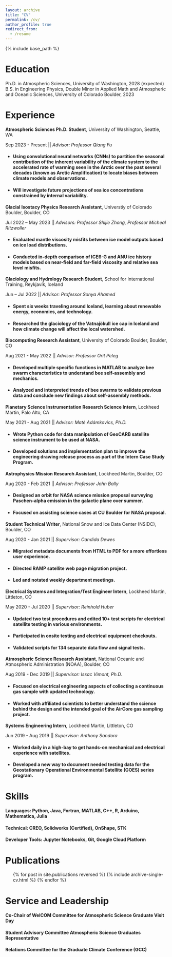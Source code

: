 ```yaml
---
layout: archive
title: "CV"
permalink: /cv/
author_profile: true
redirect_from:
  - /resume
---
```


{% include base_path %}

Education
======
Ph.D. in Atmospheric Sciences, University of Washington, 2028 (expected)
B.S. in Engineering Physics, Double Minor in Applied Math and Atmospheric and Oceanic Sciences, University of Colorado Boulder, 2023

Experience
======
**Atmospheric Sciences Ph.D. Student**, University of Washington, Seattle, WA 

Sep 2023 - Present || _Advisor: Professor Qiang Fu_

* #### Using convolutional neural networks (CNNs) to partition the seasonal contribution of the inherent variability of the climate system to the accelerated rate of warming seen in the Arctic over the past several decades (known as Arctic Amplification) to locate biases between climate models and observations.
* #### Will investigate future projections of sea ice concentrations constrained by internal variability.

**Glacial Isostacy Physics Research Assistant**, Universtiy of Colorado Boulder, Boulder, CO

Jul 2022 – May 2023 || _Advisors: Professor Shijie Zhong, Professor Micheal Ritzwoller_
* #### Evaluated mantle viscosity misfits between ice model outputs based on ice load distributions.
* #### Conducted in-depth comparison of ICE6-G and ANU ice history models based on near-field and far-field viscosity and relative sea level misfits.

**Glaciology and Hydrology Research Student**, School for International Training, Reykjavík, Iceland

Jun – Jul 2022 || _Advisor: Professor Sonya Ahamed_
* #### Spent six weeks traveling around Iceland, learning about renewable energy, economics, and technology.
* #### Researched the glaciology of the Vatnajökull ice cap in Iceland and how climate change will affect the local watershed.
 
**Biocomputing Research Assistant**, University of Colorado Boulder, Boulder, CO

Aug 2021 - May 2022 || _Advisor: Professor Orit Peleg_
* #### Developed multiple specific functions in MATLAB to analyze bee swarm characteristics to understand bee self-assembly and mechanics.
* #### Analyzed and interpreted trends of bee swarms to validate previous data and conclude new findings about self-assembly methods.

**Planetary Science Instrumentation Research Science Intern**, Lockheed Martin, Palo Alto, CA

May 2021 - Aug 2021 || _Advisor: Maté Adámkovics, Ph.D._
* #### Wrote Python code for data manipulation of GeoCARB satellite science instrument to be used at NASA.
* #### Developed solutions and implementation plan to improve the engineering drawing release process as part of the Intern Case Study Program.

**Astrophysics Mission Research Assistant**, Lockheed Martin, Boulder, CO

Aug 2020 - Feb 2021 || _Advisor: Professor John Bally_
* #### Designed an orbit for NASA science mission proposal surveying Paschen-alpha emission in the galactic plane over summer.
* #### Focused on assisting science cases at CU Boulder for NASA proposal.

**Student Technical Writer**, National Snow and Ice Data Center (NSIDC), Boulder, CO

Aug 2020 - Jan 2021 || _Supervisor: Candida Dewes_
* #### Migrated metadata documents from HTML to PDF for a more effortless user experience.
* #### Directed RAMP satellite web page migration project.
* #### Led and notated weekly department meetings.

**Electrical Systems and Integration/Test Engineer Intern**, Lockheed Martin, Littleton, CO

May 2020 - Jul 2020 || _Supervisor: Reinhold Huber_
* #### Updated two test procedures and edited 10+ test scripts for electrical satellite testing in various environments.
* #### Participated in onsite testing and electrical equipment checkouts.
* #### Validated scripts for 134 separate data flow and signal tests.

**Atmospheric Science Research Assistant**, National Oceanic and Atmospheric Administration (NOAA), Boulder, CO

Aug 2019 - Dec 2019 || _Supervisor: Issac Vimont, Ph.D._
* #### Focused on electrical engineering aspects of collecting a continuous gas sample with updated technology.
* #### Worked with affiliated scientists to better understand the science behind the design and the intended goal of the AirCore gas sampling project.

**Systems Engineering Intern**, Lockheed Martin, Littleton, CO

Jun 2019 - Aug 2019 || _Supervisor: Anthony Sandora_
* #### Worked daily in a high-bay to get hands-on mechanical and electrical experience with satellites.
* #### Developed a new way to document needed testing data for the Geostationary Operational Environmental Satellite (GOES) series program.
  
Skills
======
####   Languages: Python, Java, Fortran, MATLAB, C++, R, Arduino, Mathematica, Julia
####   Technical: CREO, Solidworks (Certified), OnShape, STK
####   Developer Tools: Jupyter Notebooks, Git, Google Cloud Platform

Publications
======
  <ul>{% for post in site.publications reversed %}
    {% include archive-single-cv.html %}
  {% endfor %}</ul>

Service and Leadership
======
####   Co-Chair of WelCOM Committee for Atmospheric Science Graduate Visit Day
####   Student Advisory Committee Atmospheric Science Graduates Representative
####   Relations Committee for the Graduate Climate Conference (GCC)
